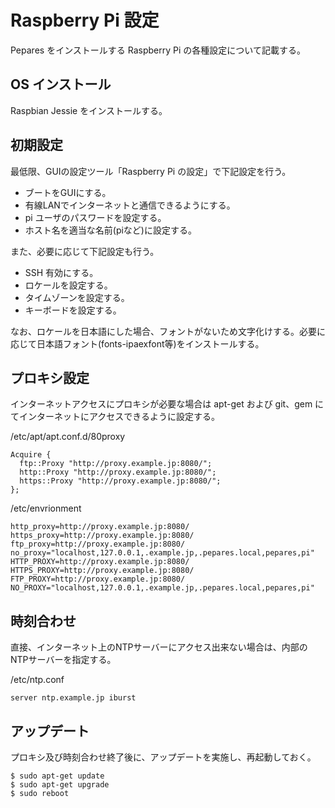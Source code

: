 # Raspberry Pi 設定

Pepares をインストールする Raspberry Pi の各種設定について記載する。

## OS インストール

Raspbian Jessie をインストールする。

## 初期設定

最低限、GUIの設定ツール「Raspberry Pi の設定」で下記設定を行う。

* ブートをGUIにする。
* 有線LANでインターネットと通信できるようにする。
* pi ユーザのパスワードを設定する。
* ホスト名を適当な名前(piなど)に設定する。

また、必要に応じて下記設定も行う。

* SSH 有効にする。
* ロケールを設定する。
* タイムゾーンを設定する。
* キーボードを設定する。

なお、ロケールを日本語にした場合、フォントがないため文字化けする。必要に応じて日本語フォント(fonts-ipaexfont等)をインストールする。

## プロキシ設定

インターネットアクセスにプロキシが必要な場合は apt-get および git、gem にてインターネットにアクセスできるように設定する。

/etc/apt/apt.conf.d/80proxy
```
Acquire {
  ftp::Proxy "http://proxy.example.jp:8080/";
  http::Proxy "http://proxy.example.jp:8080/";
  https::Proxy "http://proxy.example.jp:8080/";
};
```
/etc/envrionment
```
http_proxy=http://proxy.example.jp:8080/
https_proxy=http://proxy.example.jp:8080/
ftp_proxy=http://proxy.example.jp:8080/
no_proxy="localhost,127.0.0.1,.example.jp,.pepares.local,pepares,pi"
HTTP_PROXY=http://proxy.example.jp:8080/
HTTPS_PROXY=http://proxy.example.jp:8080/
FTP_PROXY=http://proxy.example.jp:8080/
NO_PROXY="localhost,127.0.0.1,.example.jp,.pepares.local,pepares,pi"
```

## 時刻合わせ

直接、インターネット上のNTPサーバーにアクセス出来ない場合は、内部のNTPサーバーを指定する。

/etc/ntp.conf
```
server ntp.example.jp iburst
```
## アップデート

プロキシ及び時刻合わせ終了後に、アップデートを実施し、再起動しておく。

```
$ sudo apt-get update
$ sudo apt-get upgrade
$ sudo reboot
```
